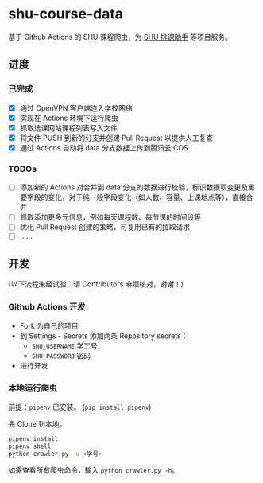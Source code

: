 # shu-course-data

基于 Github Actions 的 SHU 课程爬虫，为 [SHU 排课助手](https://github.com/shuosc/shu-scheduling-helper) 等项目服务。

## 进度

### 已完成

- [x] 通过 OpenVPN 客户端连入学校网络
- [x] 实现在 Actions 环境下运行爬虫
- [x] 抓取选课网站课程列表写入文件
- [x] 将文件 PUSH 到新的分支并创建 Pull Request 以提供人工复查
- [x] 通过 Actions 自动将 data 分支数据上传到腾讯云 COS

### TODOs

- [ ] 添加新的 Actions 对合并到 data 分支的数据进行校验，标识数据项变更及重要字段的变化，对于纯一般字段变化（如人数、容量、上课地点等），直接合并
- [ ] 抓取添加更多元信息，例如每天课程数、每节课的时间段等
- [ ] 优化 Pull Request 创建的策略，可复用已有的拉取请求
- [ ] ……

## 开发

(以下流程未经试验，请 Contributors 麻烦核对，谢谢！)

### Github Actions 开发

- Fork 为自己的项目
- 到 Settings - Secrets 添加两条 Repository secrets：
  - `SHU_USERNAME` 学工号
  - `SHU_PASSWORD` 密码
- 进行开发

### 本地运行爬虫

前提：`pipenv` 已安装。 (`pip install pipenv`)

先 Clone 到本地。

```bash
pipenv install
pipenv shell
python crawler.py -u <学号>
```

如需查看所有爬虫命令，输入 `python crawler.py -h`。
